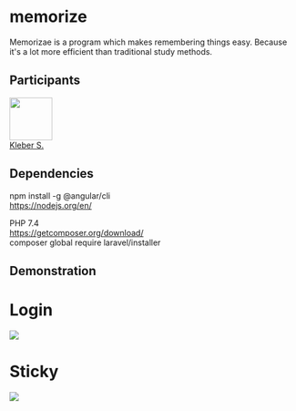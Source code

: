 # memorize

Memorizae is a program which makes remembering things easy. Because it's a lot more efficient than traditional study methods.  


## Participants

[<img src="https://avatars0.githubusercontent.com/u/15957216?s=460&v=4" width="75px;"/>](https://github.com/DevKleber) <br />
[Kleber S.](https://github.com/DevKleber)

## Dependencies  

npm install -g @angular/cli  
https://nodejs.org/en/  

PHP 7.4  
https://getcomposer.org/download/  
composer global require laravel/installer  

## Demonstration  

# Login  
<img src="http://i.imgur.com/IbMckl6.png">  

# Sticky  
<img src="http://i.imgur.com/Cb1XoQd.png">  
